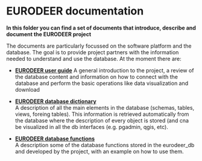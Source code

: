 # EURODEER documentation

**In this folder you can find a set of documents that introduce, describe and document the EURODEER project**

The documents are particularly focussed on the software platform and the database. The goal is to provide project partners with the information needed to understand and use the database.
At the moment there are:

* **[EURODEER user guide](eurodeer_user_guide.md)** 
A general introduction to the project, a review of the database content and information on how to connect with the database and perform the basic operations like data visualization and download

* **[EURODEER database dictionary](eurodeer_db_dictionary.md)**  
A description of all the main elements in the database (schemas, tables, views, foreing tables). This information is retrieved automatically from the database where the description of every object is stored (and cna be visualized in all the db interfaces (e.g. pgadmin, qgis, etc).

* **[EURODEER database functions](eurodeer_db_functions.md)**  
A description some of the database functions stored in the eurodeer_db and developed by the project, with an example on how to use them.
